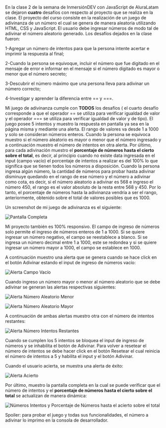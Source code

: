 En la clase 2 de la semana de InmersiónDEV con JavaScript de AluraLatam se dejaron **cuatro** desafíos con respecto al proyecto que se realiza en la clase. El proyecto del curso consiste en la realización de un juego de adivinanza de un número el cual se genera de manera aleatoria utilizando HTML, CSS y JavaScript. El usuario debe ingresar números de modo tal de adivinar el número aleatorio generado. Los desafíos dejados en la clase fueron:

1-Agregar un número de intentos para que la persona intente acertar e imprimir la respuesta al final;

2-Cuando la persona se equivoque, incluir el número que fue digitado en el mensaje de error e informar en el mensaje si el número digitado es mayor o menor que el número secreto;

3-Descubrir el número máximo que una persona lleva para adivinar un número correcto;

4-Investigar y aprender la diferencia entre == y ===.

Mi juego de adivinanza cumple con **TODOS** los desafíos ( el cuarto desafío corresponde a que el operador == se utiliza para verificar igualdad de valor y el operador === se utiliza para verificar igualdad de valor y de tipo). El juego posee 5 intentos y muestro la respuesta en pantalla ya sea en la página misma y mediante una alerta. El rango de valores va desde 1 a 1000 y solo se consideran números enteros. Cuando la persona se equivoca muestro si el número aleatorio es mayor o menor que el número ingresado y a continuación muestro el número de intentos en otra alerta. Por último, para cada adivinación muestro el **porcentaje de números hasta el cierto sobre el total**, es decir, al principio cuando no existe data ingresada en el input (campo vacío) el porcentaje de intentos a realizar es del 100% lo que significa que se tienen todos los números a disposición. Cuando la persona ingresa algún número, la cantidad de números para probar hasta adivinar disminuye quedando en el rango de ese número y el número a adivinar como cota, es decir, si el número aleatorio a adivinar es 568 e ingreso el número 450, el rango es el valor absoluto de la resta entre 568 y 450. Por lo tanto, el porcentaje de números hasta la adivinanza vendría a ser el rango, anteriormente, obtenido sobre el total de valores posibles que es 1000.

Un screenshot de mi juego de adivinanza es el siguiente:

![Pantalla Completa](./img/PantallaCompleta.png)

Mi proyecto también es 100% responsivo. El campo de ingreso de números solo permite el ingreso de números enteros de 1 a 1000. Si se quiere ingresar un número negativo, el campo se reestablece a blanco. Si se ingresa un número decimal entre 1 a 1000, este se redondea y si se quiere ingresar un número mayor a 1000, el campo se establece en 1000.

A continuación muestro una alerta que se genera cuando se hace click en el botón Adivinar estando el input de ingreso de números vacío:

![Alerta Campo Vacío](./img/AlertaInputVacio.png)

Cuando ingreso un número mayor o menor al número aleatorio que se debe adivinar se generan las alertas respectivas siguientes:

![Alerta Número Aleatorio Menor](./img/ErrorNumeroAleatorioMenor.png)

![Alerta Número Aleatorio Mayor](./img/ErrorNumeroAleatorioMayor.png)

A continuación de ambas alertas muestro otra con el número de intentos restantes:

![Alerta Número Intentos Restantes](./img/AlertaNumeroIntentos.png)

Cuando se cumplen los 5 intentos se bloquea el input de ingreso de números y se inhabilita el botón de Adivinar. Para volver a resetear el número de intentos se debe hacer click en el botón Resetear el cual reinicia el número de intentos a 5 y habilita el input y el botón Adivinar.

Cuando el usuario acierta, se muestra una alerta de éxito:

![Alerta Acierto](./img/ExitoAcierto.png)

Por último, muestro la pantalla completa en la cual se puede verificar que el número de intentos y el **porcentaje de números hasta el cierto sobre el total** se actualizan de manera dinámica:

![Números Intentos y Porcentaje de Números hasta el acierto sobre el total](./img/NumeroIntentosPorcentajeHastaAcierto.png)

Spoiler: para probar el juego y todas sus funcionalidades, el número a adivinar lo imprimo en la consola de desarrollador.
